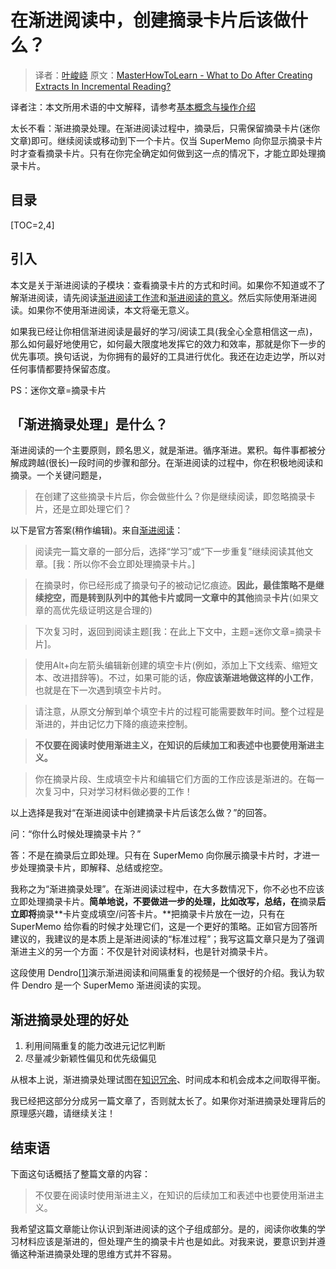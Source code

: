 # 在渐进阅读中，创建摘录卡片后该做什么？

> 译者：[叶峻峣](https://www.zhihu.com/people/L.M.Sherlock)
> 原文：[MasterHowToLearn - What to Do After Creating Extracts In Incremental Reading?](https://www.masterhowtolearn.com/2019-07-11-what-to-do-after-creating-extracts-in-incremental-reading/)

译者注：本文所用术语的中文解释，请参考[基本概念与操作介绍](./2450594)

太长不看：渐进摘录处理。在渐进阅读过程中，摘录后，只需保留摘录卡片(迷你文章)即可。继续阅读或移动到下一个卡片。仅当 SuperMemo 向你显示摘录卡片时才查看摘录卡片。只有在你完全确定如何做到这一点的情况下，才能立即处理摘录卡片。

## 目录

[TOC=2,4]

## 引入

本文是关于渐进阅读的子模块：查看摘录卡片的方式和时间。如果你不知道或不了解渐进阅读，请先阅读[渐进阅读工作流](./2450597)和[渐进阅读的意义](./2450558)。然后实际使用渐进阅读。如果你不使用渐进阅读，本文将毫无意义。

如果我已经让你相信渐进阅读是最好的学习/阅读工具(我全心全意相信这一点)，那么如何最好地使用它，如何最大限度地发挥它的效力和效率，那就是你下一步的优先事项。换句话说，为你拥有的最好的工具进行优化。我还在边走边学，所以对任何事情都要持保留态度。

PS：迷你文章=摘录卡片

## 「渐进**摘录**处理」是什么？

渐进阅读的一个主要原则，顾名思义，就是渐进。循序渐进。累积。每件事都被分解成跨越(很长)一段时间的步骤和部分。在渐进阅读的过程中，你在积极地阅读和摘录。一个关键问题是，

> 在创建了这些摘录卡片后，你会做些什么？你是继续阅读，即忽略摘录卡片，还是立即处理它们？

以下是官方答案(稍作编辑)。来自[渐进阅读](https://www.yuque.com/supermemo/wiki/incremental_reading)：

> 阅读完一篇文章的一部分后，选择“学习”或“下一步重复”继续阅读其他文章。\[我：所以你不会立即处理摘录卡片。\]  

> 在摘录时，你已经形成了摘录句子的被动记忆痕迹。**因此，最佳策略不是继续挖空，而是转到队列中的其他卡片或同一文章中的其他**摘录**卡片**(如果文章的高优先级证明这是合理的)  

> 下次复习时，返回到阅读主题\[我：在此上下文中，主题=迷你文章=摘录卡片\]。  

> 使用Alt+向左箭头编辑新创建的填空卡片(例如，添加上下文线索、缩短文本、改进措辞等)。不过，如果可能的话，**你应该渐进地做这样的小工作**，也就是在下一次遇到填空卡片时。  

> 请注意，从原文分解到单个填空卡片的过程可能需要数年时间。整个过程是渐进的，并由记忆力下降的痕迹来控制。  

> **不仅要在阅读时使用渐进主义，在知识的后续加工和表述中也要使用渐进主义。**  

> 你在摘录片段、生成填空卡片和编辑它们方面的工作应该是渐进的。在每一次复习中，只对学习材料做必要的工作！

以上选择是我对“在渐进阅读中创建摘录卡片后该怎么做？”的回答。

问：“你什么时候处理摘录卡片？”

答：不是在摘录后立即处理。只有在 SuperMemo 向你展示摘录卡片时，才进一步处理摘录卡片，即解释、总结或挖空。

我称之为“渐进摘录处理”。在渐进阅读过程中，在大多数情况下，你不必也不应该立即处理摘录卡片。**简单地说，不要做进一步的处理，比如改写，总结，在**摘录**后立即将**摘录**卡片变成填空/问答卡片。**把摘录卡片放在一边，只有在 SuperMemo 给你看的时候才处理它们，这是一个更好的策略。正如官方回答所建议的，我建议的是本质上是渐进阅读的“标准过程”；我写这篇文章只是为了强调渐进主义的另一个方面：不仅是针对阅读材料，也是针对摘录卡片。


这段使用 Dendro[\[1\]](https://zhuanlan.zhihu.com/p/352611888#ref_1)演示渐进阅读和间隔重复的视频是一个很好的介绍。我认为软件 Dendro 是一个 SuperMemo 渐进阅读的实现。

## 渐进**摘录**处理的好处

1.  利用间隔重复的能力改进元记忆判断
2.  尽量减少新颖性偏见和优先级偏见

从根本上说，渐进摘录处理试图在[知识冗余](https://zhuanlan.zhihu.com/p/283017134)、时间成本和机会成本之间取得平衡。

我已经把这部分分成另一篇文章了，否则就太长了。如果你对渐进摘录处理背后的原理感兴趣，请继续关注！

## 结束语

下面这句话概括了整篇文章的内容：

> 不仅要在阅读时使用渐进主义，在知识的后续加工和表述中也要使用渐进主义。

我希望这篇文章能让你认识到渐进阅读的这个子组成部分。是的，阅读你收集的学习材料应该是渐进的，但处理产生的摘录卡片也是如此。对我来说，要意识到并遵循这种渐进摘录处理的思维方式并不容易。